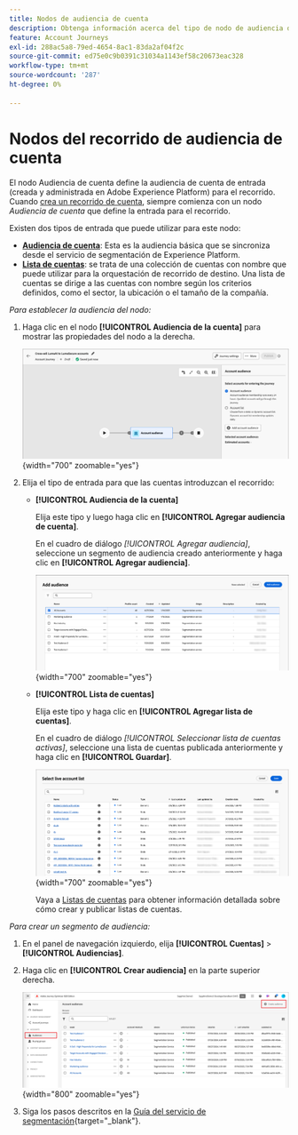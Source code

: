 ```yaml
---
title: Nodos de audiencia de cuenta
description: Obtenga información acerca del tipo de nodo de audiencia de cuenta que puede utilizar para definir la entrada de los recorridos de la cuenta en Journey Optimizer B2B edition.
feature: Account Journeys
exl-id: 288ac5a8-79ed-4654-8ac1-83da2af04f2c
source-git-commit: ed75e0c9b0391c31034a1143ef58c20673eac328
workflow-type: tm+mt
source-wordcount: '287'
ht-degree: 0%

---
```


# Nodos del recorrido de audiencia de cuenta

El nodo Audiencia de cuenta define la audiencia de cuenta de entrada (creada y administrada en Adobe Experience Platform) para el recorrido. Cuando [crea un recorrido de cuenta](./journey-overview.md#create-an-account-journey), siempre comienza con un nodo _Audiencia de cuenta_ que define la entrada para el recorrido.

Existen dos tipos de entrada que puede utilizar para este nodo:

* **[Audiencia de cuenta](../audiences/account-audience-overview.md)**: Esta es la audiencia básica que se sincroniza desde el servicio de segmentación de Experience Platform.
* **[Lista de cuentas](../accounts/account-lists.md)**: se trata de una colección de cuentas con nombre que puede utilizar para la orquestación de recorrido de destino. Una lista de cuentas se dirige a las cuentas con nombre según los criterios definidos, como el sector, la ubicación o el tamaño de la compañía.

_Para establecer la audiencia del nodo:_

1. Haga clic en el nodo **[!UICONTROL Audiencia de la cuenta]** para mostrar las propiedades del nodo a la derecha.

   ![Nodo de audiencia de cuenta](./assets/account-journey-account-audience-node.png){width="700" zoomable="yes"}

1. Elija el tipo de entrada para que las cuentas introduzcan el recorrido:

   * **[!UICONTROL Audiencia de la cuenta]**

     Elija este tipo y luego haga clic en **[!UICONTROL Agregar audiencia de cuenta]**.

     En el cuadro de diálogo _[!UICONTROL Agregar audiencia]_, seleccione un segmento de audiencia creado anteriormente y haga clic en **[!UICONTROL Agregar audiencia]**.

     ![Seleccione un segmento de audiencia para el nodo](./assets/node-audience-add-dialog.png){width="700" zoomable="yes"}

   * **[!UICONTROL Lista de cuentas]**

     Elija este tipo y haga clic en **[!UICONTROL Agregar lista de cuentas]**.

     En el cuadro de diálogo _[!UICONTROL Seleccionar lista de cuentas activas]_, seleccione una lista de cuentas publicada anteriormente y haga clic en **[!UICONTROL Guardar]**.

     ![Seleccione una lista de cuentas activas para el nodo](./assets/account-journey-account-audience-select-account-list.png){width="700" zoomable="yes"}

     Vaya a [Listas de cuentas](../accounts/account-lists.md) para obtener información detallada sobre cómo crear y publicar listas de cuentas.

_Para crear un segmento de audiencia:_

1. En el panel de navegación izquierdo, elija **[!UICONTROL Cuentas]** > **[!UICONTROL Audiencias]**.

1. Haga clic en **[!UICONTROL Crear audiencia]** en la parte superior derecha.

   ![Crear un segmento de audiencia](./assets/audiences-list-create.png){width="800" zoomable="yes"}

1. Siga los pasos descritos en la [Guía del servicio de segmentación](https://experienceleague.adobe.com/en/docs/experience-platform/segmentation/ui/account-audiences){target="_blank"}.
